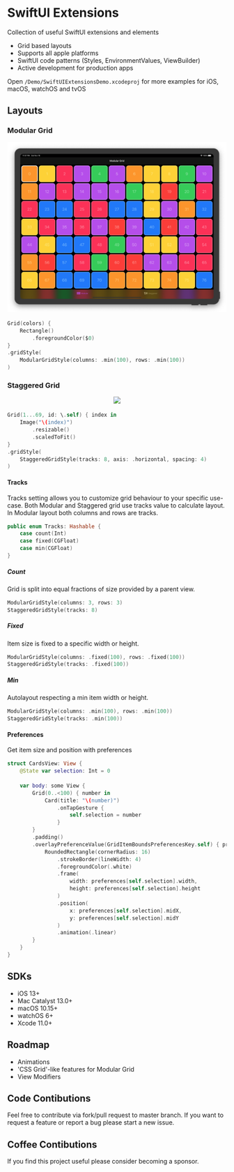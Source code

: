 # SwiftUI Extensions
Collection of useful SwiftUI extensions and elements

- Grid based layouts
- Supports all apple platforms
- SwiftUI code patterns (Styles, EnvironmentValues, ViewBuilder)
- Active development for production apps

Open `/Demo/SwiftUIExtensionsDemo.xcodeproj` for more examples for iOS, macOS, watchOS and tvOS

## Layouts

### Modular Grid
<center>
<img src="Resources/iPad1.png"/>
</center>

```swift
Grid(colors) {
    Rectangle()
        .foregroundColor($0)
}
.gridStyle(
    ModularGridStyle(columns: .min(100), rows: .min(100))
)
```

### Staggered Grid

<center>
<img src="Resources/iPad2.png"/>
</center>

```swift
Grid(1...69, id: \.self) { index in
    Image("\(index)")
        .resizable()
        .scaledToFit()
}
.gridStyle(
    StaggeredGridStyle(tracks: 8, axis: .horizontal, spacing: 4)
)
```

#### Tracks
Tracks setting allows you to customize grid behaviour to your specific use-case. Both Modular and Staggered grid use tracks value to calculate layout. In Modular layout both columns and rows are tracks.

```swift
public enum Tracks: Hashable {
    case count(Int)
    case fixed(CGFloat)
    case min(CGFloat)
}
```

##### Count
Grid is split into equal fractions of size provided by a parent view.

```swift
ModularGridStyle(columns: 3, rows: 3)
StaggeredGridStyle(tracks: 8)
```

##### Fixed
Item size is fixed to a specific width or height.
```swift
ModularGridStyle(columns: .fixed(100), rows: .fixed(100))
StaggeredGridStyle(tracks: .fixed(100))
```

##### Min
Autolayout respecting a min item width or height.
```swift
ModularGridStyle(columns: .min(100), rows: .min(100))
StaggeredGridStyle(tracks: .min(100))
```

#### Preferences
Get item size and position with preferences
```swift
struct CardsView: View {
    @State var selection: Int = 0
    
    var body: some View {
        Grid(0..<100) { number in
            Card(title: "\(number)")
                .onTapGesture {
                    self.selection = number
                }
        }
        .padding()
        .overlayPreferenceValue(GridItemBoundsPreferencesKey.self) { preferences in
            RoundedRectangle(cornerRadius: 16)
                .strokeBorder(lineWidth: 4)
                .foregroundColor(.white)
                .frame(
                    width: preferences[self.selection].width,
                    height: preferences[self.selection].height
                )
                .position(
                    x: preferences[self.selection].midX,
                    y: preferences[self.selection].midY
                )
                .animation(.linear)
        }
    }
}
```

## SDKs
- iOS 13+
- Mac Catalyst 13.0+
- macOS 10.15+
- watchOS 6+
- Xcode 11.0+

## Roadmap
-  Animations
- 'CSS Grid'-like features for Modular Grid
- View Modifiers

## Code Contibutions
Feel free to contribute via fork/pull request to master branch. If you want to request a feature or report a bug please start a new issue.

## Coffee Contibutions
If you find this project useful please consider becoming a sponsor.
